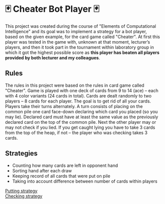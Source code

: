 # 🃏 Cheater Bot Player 🃏

This project was created during the course of "Elements of Computational Intelligence" and its goal was to implement a
strategy for a bot player, based on the given example, for the card game called "Cheater". At first this player was
tested in the game with, unknown at that moment, lecturer’s players, and then it took part in the tournament within
laboratory group in which it got the highest possible score as **this player has beaten all players provided by both
lecturer and my colleagues**.

## Rules

The rules in this project were based on the rules in card game called "Cheater". Game is played with one deck of cards
from 9 to 14 (ace) – each with 4 color variants (24 cards in total). Cards are dealt randomly to two players – 8 cards
for each player. The goal is to get rid of all your cards. Players take their turns alternately. A turn consists of
placing on the common pile one card face-down declaring which card you placed (so you may lie). Declared card must have
at least the same value as the previously declared card on the top of the common pile. Next the other player may or may
not check if you lied. If you get caught lying you have to take 3 cards from the top of the heap, if not – the player
who was checking takes 3 cards.

## Strategies
* Counting how many cards are left in opponent hand  
* Sorting hand after each draw  
* Keeping record of all cards that were put on pile  
* Taking into account difference between number of cards within players

[Putting strategy](MyPlayer.py#L25)  
[Checking strategy](MyPlayer.py#L62)  
